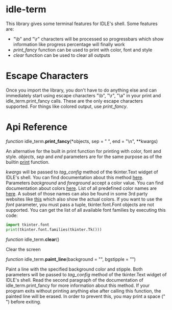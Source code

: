 # idle-term
This library gives some terminal features for IDLE's shell.
Some features are:
- "\b" and "\r" characters will be processed so progressbars which show information like progress percentage will finally work
- _print_fancy_ function can be used to print with color, font and style
- _clear_ function can be used to clear all outputs

# Escape Characters
Once you import the library, you don't have to do anything else and can immediately start using escape characters "\b", "\r", "\a" in your print and idle_term.print_fancy calls. These are the only escape characters supported. For things like colored output, use _print_fancy_.

# Api Reference
_function_ idle_term.**print_fancy**(*objects, sep = " ", end = "\n", **kwargs)

An alternative for the built in print function for printing with color, font and style.
_objects_, _sep_ and _end_ parameters are for the same purpose as of the builtin [print](https://docs.python.org/3.13/library/functions.html#print) function.

_kwargs_ will be passed to _tag_config_ method of the tkinter.Text widget of IDLE's shell. You can find documentation about this method [here](https://tkdocs.com/shipman/text-methods.html).
Parameters _background_ and _foreground_ accept a color value. You can find documentation about colors [here](https://tkdocs.com/shipman/colors.html). List of all predefined color names are [here](https://www.tcl-lang.org/man/tcl/TkCmd/colors.htm). A subset of those names can also be found in some 3rd party websites like [this](https://cs111.wellesley.edu/archive/cs111_fall14/public_html/labs/lab12/tkintercolor.html) which also show the actual colors. If you want to use the _font_ parameter, you must pass a tuple, tkinter.font.Font objects are not supported. You can get the list of all available font families by executing this code:
```python
import tkinter.font
print(tkinter.font.families(tkinter.Tk()))
```

_function_ idle_term.**clear**()

Clear the screen

_function_ idle_term.**paint_line**(background = "", bgstipple = "")

Paint a line with the specified background color and stipple. Both parameters will be passed to _tag_config_ method of the tkinter.Text widget of IDLE's shell. Read the second paragraph of the documentation of idle_term.print_fancy for more information about this method.
If your program exits without printing anything else after calling this function, the painted line will be erased. In order to prevent this, you may print a space (" ") before exiting.
